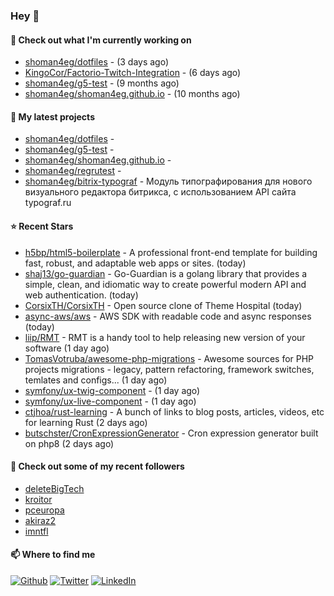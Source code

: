 ### Hey 👋

#### 👷 Check out what I'm currently working on

- [shoman4eg/dotfiles](https://github.com/shoman4eg/dotfiles) -  (3 days ago)
- [KingoCor/Factorio-Twitch-Integration](https://github.com/KingoCor/Factorio-Twitch-Integration) -  (6 days ago)
- [shoman4eg/g5-test](https://github.com/shoman4eg/g5-test) -  (9 months ago)
- [shoman4eg/shoman4eg.github.io](https://github.com/shoman4eg/shoman4eg.github.io) -  (10 months ago)

#### 🌱 My latest projects

- [shoman4eg/dotfiles](https://github.com/shoman4eg/dotfiles) - 
- [shoman4eg/g5-test](https://github.com/shoman4eg/g5-test) - 
- [shoman4eg/shoman4eg.github.io](https://github.com/shoman4eg/shoman4eg.github.io) - 
- [shoman4eg/regrutest](https://github.com/shoman4eg/regrutest) - 
- [shoman4eg/bitrix-typograf](https://github.com/shoman4eg/bitrix-typograf) - Модуль типографирования для нового визуального редактора битрикса, с использованием API сайта typograf.ru

#### ⭐ Recent Stars

- [h5bp/html5-boilerplate](https://github.com/h5bp/html5-boilerplate) - A professional front-end template for building fast, robust, and adaptable web apps or sites. (today)
- [shaj13/go-guardian](https://github.com/shaj13/go-guardian) - Go-Guardian is a golang library that provides a simple, clean, and idiomatic way to create powerful modern API and web authentication. (today)
- [CorsixTH/CorsixTH](https://github.com/CorsixTH/CorsixTH) - Open source clone of Theme Hospital (today)
- [async-aws/aws](https://github.com/async-aws/aws) - AWS SDK with readable code and async responses (today)
- [liip/RMT](https://github.com/liip/RMT) - RMT is a handy tool to help releasing new version of your software (1 day ago)
- [TomasVotruba/awesome-php-migrations](https://github.com/TomasVotruba/awesome-php-migrations) - Awesome sources for PHP projects migrations - legacy, pattern refactoring, framework switches, temlates and configs... (1 day ago)
- [symfony/ux-twig-component](https://github.com/symfony/ux-twig-component) -  (1 day ago)
- [symfony/ux-live-component](https://github.com/symfony/ux-live-component) -  (1 day ago)
- [ctjhoa/rust-learning](https://github.com/ctjhoa/rust-learning) - A bunch of links to blog posts, articles, videos, etc for learning Rust (2 days ago)
- [butschster/CronExpressionGenerator](https://github.com/butschster/CronExpressionGenerator) - Cron expression generator built on php8 (2 days ago)

#### 👯 Check out some of my recent followers

- [deleteBigTech](https://github.com/deleteBigTech)
- [kroitor](https://github.com/kroitor)
- [pceuropa](https://github.com/pceuropa)
- [akiraz2](https://github.com/akiraz2)
- [imntfl](https://github.com/imntfl)


#### 📫 Where to find me
<p>
<a href="https://github.com/shoman4eg" target="_blank"><img alt="Github" src="https://img.shields.io/badge/GitHub-%2312100E.svg?&style=for-the-badge&logo=Github&logoColor=white" /></a>
<a href="https://twitter.com/shoman4eg" target="_blank"><img alt="Twitter" src="https://img.shields.io/badge/twitter-%231DA1F2.svg?&style=for-the-badge&logo=twitter&logoColor=white" /></a>
<a href="https://www.linkedin.com/in/artemdubinin/" target="_blank"><img alt="LinkedIn" src="https://img.shields.io/badge/linkedin-%230077B5.svg?&style=for-the-badge&logo=linkedin&logoColor=white" /></a>
</p>
